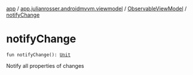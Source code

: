 [app](../../index.md) / [app.julianrosser.androidmvvm.viewmodel](../index.md) / [ObservableViewModel](index.md) / [notifyChange](./notify-change.md)

# notifyChange

`fun notifyChange(): `[`Unit`](https://kotlinlang.org/api/latest/jvm/stdlib/kotlin/-unit/index.html)

Notify all properties of changes

